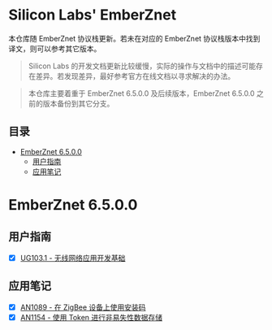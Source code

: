 # Silicon Labs' EmberZnet <!-- omit in toc -->

本仓库随 EmberZnet 协议栈更新。若未在对应的 EmberZnet 协议栈版本中找到译文，则可以参考其它版本。

> Silicon Labs 的开发文档更新比较缓慢，实际的操作与文档中的描述可能存在差异。若发现差异，最好参考官方在线文档以寻求解决的办法。

> 本仓库主要着重于 EmberZnet 6.5.0.0 及后续版本，EmberZnet 6.5.0.0 之前的版本备份到其它分支。

## 目录 <!-- omit in toc -->

- [EmberZnet 6.5.0.0](#emberznet-6500)
  - [用户指南](#用户指南)
  - [应用笔记](#应用笔记)

# EmberZnet 6.5.0.0

## 用户指南

* [x] [UG103.1 - 无线网络应用开发基础](./EmberZnet%206.5.0.0/UG103.1/UG103.1.md)

## 应用笔记

* [x] [AN1089 - 在 ZigBee 设备上使用安装码](./EmberZnet%206.5.0.0/AN1089/AN1089.md)
* [x] [AN1154 - 使用 Token 进行非易失性数据存储](./EmberZnet%206.5.0.0/AN1154/AN1154.md)

